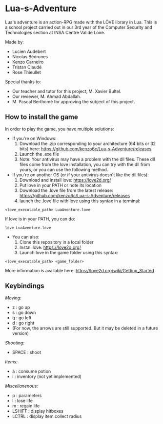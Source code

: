# Lua-s-Adventure
Lua's adventure is an action-RPG made with the LÖVE library in Lua.
This is a school project carried out in our 3rd year of the Computer Security and Technologies section at INSA Centre Val de Loire.

Made by:
- Lucien Audebert
- Nicolas Bédrunes
- Kenzo Carneiro
- Tristan Claudé
- Rose Thieullet

Special thanks to:
- Our teacher and tutor for this project, M. Xavier Bultel.
- Our reviewer, M. Ahmad Abdallah.
- M. Pascal Berthomé for approving the subject of this project.

## How to install the game
In order to play the game, you have multiple solutions:
- If you're on Windows:
  1) Download the .zip corresponding to your architecture (64 bits or 32 bits) here: https://github.com/kenzo6c/Lua-s-Adventure/releases
  2) Launch the .exe file
  3) Note: Your antivirus may have a problem with the dll files. These dll files come from the love installation, you can try with the dll from yours, or you can use the following method.
- If you're on another OS (or if your antivirus doesn't like the dll files):
  1) Download and install love: https://love2d.org/
  2) Put love in your PATH or note its location
  3) Download the .love file from the latest release: https://github.com/kenzo6c/Lua-s-Adventure/releases
  4) launch the .love file with love using this syntax in a terminal:
```
<love_executable_path> LuaAventure.love
```
If love is in your PATH, you can do:
```
love LuaAventure.love
```

- You can also:
  1) Clone this repository in a local folder
  2) Install love: https://love2d.org/
  3) Launch love in the game folder using this syntax:
```
<love_executable_path> <game_folder>
```

More information is available here: https://love2d.org/wiki/Getting_Started


## Keybindings

*Moving:*
- z : go up
- s : go down
- q : go left
- d : go right
- (For now, the arrows are still supported. But it may be deleted in a future version)

*Shooting:*
- SPACE : shoot

*Items:*
- a : consume potion
- i : inventory (not yet implemented)

*Miscellanenous:*
- p : parameters
- l : lose life
- m : regain life
- LSHIFT : display hitboxes
- LCTRL : display item collect radius
